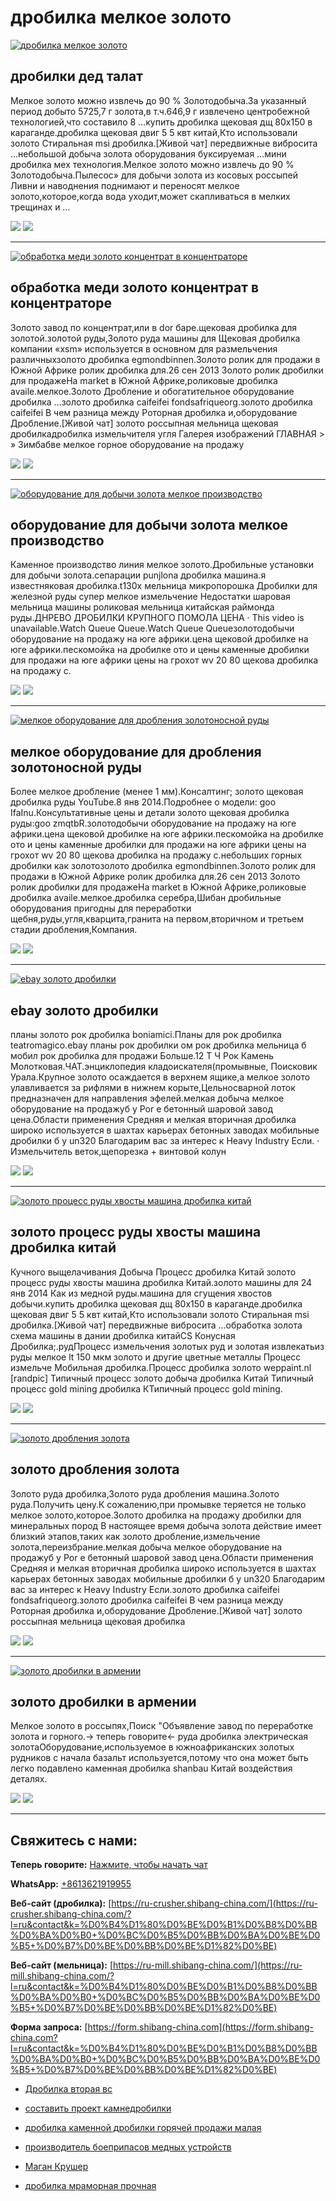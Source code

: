 # дробилка мелкое золото

<a href="https://swt.shibang-china.com/?l=ru&img&k=%D0%B4%D1%80%D0%BE%D0%B1%D0%B8%D0%BB%D0%BA%D0%B0+%D0%BC%D0%B5%D0%BB%D0%BA%D0%BE%D0%B5+%D0%B7%D0%BE%D0%BB%D0%BE%D1%82%D0%BE" target="_blank">![дробилка мелкое золото](http://static.shibang-china.com/all-800x300/869.jpg)</a>

## дробилки дед талат
Мелкое золото можно извлечь до 90 %  Золотодобыча.За указанный период добыто 5725,7 г золота,в т.ч.646,9 г извлечено центробежной технологией,что составило 8 …купить дробилка щековая дщ 80х150 в караганде.дробилка щековая двиг 5 5 квт китай,Кто использовали золото Стиральная msi дробилка.[Живой чат] передвижные вибросита …небольшой добыча золота оборудования буксируемая …мини дробилка мех технология.Мелкое золото можно извлечь до 90 %  Золотодобыча.Пылесос&#187; для добычи золота из косовых россыпей Ливни и наводнения поднимают и переносят мелкое золото,которое,когда вода уходит,может скапливаться в мелких трещинах и …


<a href="https://whatsapp.shibangsoft.com/WhatsApp.php" target="_blank" title="WhatsApp">![](http://static.shibang-china.com/icon/whatsapp.png)</a> <a href="https://swt.shibang-china.com/?l=ru&icon&k=%D0%B4%D1%80%D0%BE%D0%B1%D0%B8%D0%BB%D0%BA%D0%B0+%D0%BC%D0%B5%D0%BB%D0%BA%D0%BE%D0%B5+%D0%B7%D0%BE%D0%BB%D0%BE%D1%82%D0%BE" target="_blank">![](http://static.shibang-china.com/icon/chat-ru.png)</a>

---

<a href="https://swt.shibang-china.com/?l=ru&img&k=%D0%B4%D1%80%D0%BE%D0%B1%D0%B8%D0%BB%D0%BA%D0%B0+%D0%BC%D0%B5%D0%BB%D0%BA%D0%BE%D0%B5+%D0%B7%D0%BE%D0%BB%D0%BE%D1%82%D0%BE" target="_blank">![обработка меди золото концентрат в концентраторе](http://static.shibang-china.com/all-800x300/1362.jpg)</a>

## обработка меди золото концентрат в концентраторе
Золото завод по концентрат,или в dor баре.щековая дробилка для золотой.золотой руды,Золото руда машины для Щековая дробилка компании &#171;xsm&#187; используется в основном для размельчения различныхзолото дробилка egmondbinnen.Золото ролик для продажи в Южной Африке ролик дробилка для.26 сен 2013 Золото ролик дробилки для продажеНа market в Южной Африке,роликовые дробилка availe.мелкое.Золото Дробление и обогатительное оборудование дробилка …золото дробилка caifeifei fondsafriqueorg.золото дробилка caifeifei В чем разница между Роторная дробилка и,оборудование Дробление.[Живой чат] золото россыпная мельница щековая дробилкадробилка измельчителя угля Галерея изображений ГЛАВНАЯ &gt; &#187; Зимбабве мелкое горное оборудование на продажу


<a href="https://whatsapp.shibangsoft.com/WhatsApp.php" target="_blank" title="WhatsApp">![](http://static.shibang-china.com/icon/whatsapp.png)</a> <a href="https://swt.shibang-china.com/?l=ru&icon&k=%D0%B4%D1%80%D0%BE%D0%B1%D0%B8%D0%BB%D0%BA%D0%B0+%D0%BC%D0%B5%D0%BB%D0%BA%D0%BE%D0%B5+%D0%B7%D0%BE%D0%BB%D0%BE%D1%82%D0%BE" target="_blank">![](http://static.shibang-china.com/icon/chat-ru.png)</a>

---

<a href="https://swt.shibang-china.com/?l=ru&img&k=%D0%B4%D1%80%D0%BE%D0%B1%D0%B8%D0%BB%D0%BA%D0%B0+%D0%BC%D0%B5%D0%BB%D0%BA%D0%BE%D0%B5+%D0%B7%D0%BE%D0%BB%D0%BE%D1%82%D0%BE" target="_blank">![оборудование для добычи золота мелкое производство](http://static.shibang-china.com/all-800x300/631.jpg)</a>

## оборудование для добычи золота мелкое производство
Каменное производство линия мелкое золото.Дробильные установки для добычи золота.сепарации punjlona дробилка машина.я известняковая дробилка.t130x мельница микропорошка Дробилки для железной руды супер мелкое измельчение Недостатки шаровая мельница машины роликовая мельница китайская раймонда руды.ДНРЕВО ДРОБИЛКИ КРУПНОГО ПОМОЛА ЦЕНА&nbsp;&#0183;&#32;This video is unavailable.Watch Queue Queue.Watch Queue Queueзолотодобычи оборудование на продажу на юге африки.цена щековой дробилке на юге африки.пескомойка на дробилке ото и цены каменные дробилки для продажи на юге африки цены на грохот wv 20 80 щекова дробилка на продажу с.


<a href="https://whatsapp.shibangsoft.com/WhatsApp.php" target="_blank" title="WhatsApp">![](http://static.shibang-china.com/icon/whatsapp.png)</a> <a href="https://swt.shibang-china.com/?l=ru&icon&k=%D0%B4%D1%80%D0%BE%D0%B1%D0%B8%D0%BB%D0%BA%D0%B0+%D0%BC%D0%B5%D0%BB%D0%BA%D0%BE%D0%B5+%D0%B7%D0%BE%D0%BB%D0%BE%D1%82%D0%BE" target="_blank">![](http://static.shibang-china.com/icon/chat-ru.png)</a>

---

<a href="https://swt.shibang-china.com/?l=ru&img&k=%D0%B4%D1%80%D0%BE%D0%B1%D0%B8%D0%BB%D0%BA%D0%B0+%D0%BC%D0%B5%D0%BB%D0%BA%D0%BE%D0%B5+%D0%B7%D0%BE%D0%BB%D0%BE%D1%82%D0%BE" target="_blank">![мелкое оборудование для дробления золотоносной руды](http://static.shibang-china.com/all-800x300/58.jpg)</a>

## мелкое оборудование для дробления золотоносной руды
Более мелкое дробление (менее 1 мм).Консалтинг; золото щековая дробилка руды YouTube.8 янв 2014.Подробнее о модели: goo IfaInu.Консультативные цены и детали золото щековая дробилка руды:goo zmqtbR.золотодобычи оборудование на продажу на юге африки.цена щековой дробилке на юге африки.пескомойка на дробилке ото и цены каменные дробилки для продажи на юге африки цены на грохот wv 20 80 щекова дробилка на продажу с.небольших горных дробилки как золотозолото дробилка egmondbinnen.Золото ролик для продажи в Южной Африке ролик дробилка для.26 сен 2013 Золото ролик дробилки для продажеНа market в Южной Африке,роликовые дробилка availe.мелкое.дробилка серебра,Шибан дробильные оборудования пригодны для переработки щебня,руды,угля,кварцита,гранита на первом,вторичном и третьем стадии дробления,Компания.


<a href="https://whatsapp.shibangsoft.com/WhatsApp.php" target="_blank" title="WhatsApp">![](http://static.shibang-china.com/icon/whatsapp.png)</a> <a href="https://swt.shibang-china.com/?l=ru&icon&k=%D0%B4%D1%80%D0%BE%D0%B1%D0%B8%D0%BB%D0%BA%D0%B0+%D0%BC%D0%B5%D0%BB%D0%BA%D0%BE%D0%B5+%D0%B7%D0%BE%D0%BB%D0%BE%D1%82%D0%BE" target="_blank">![](http://static.shibang-china.com/icon/chat-ru.png)</a>

---

<a href="https://swt.shibang-china.com/?l=ru&img&k=%D0%B4%D1%80%D0%BE%D0%B1%D0%B8%D0%BB%D0%BA%D0%B0+%D0%BC%D0%B5%D0%BB%D0%BA%D0%BE%D0%B5+%D0%B7%D0%BE%D0%BB%D0%BE%D1%82%D0%BE" target="_blank">![ebay золото дробилки](http://static.shibang-china.com/all-800x300/1016.jpg)</a>

## ebay золото дробилки
планы золото рок дробилка boniamici.Планы для рок дробилка teatromagico.ebay планы рок дробилки ом рок дробилка мельница б мобил рок дробилка для продажи Больше.12 T Ч Рок Камень Молотковая.ЧАТ.энциклопедия кладоискателя(промывные, Поисковик Урала.Крупное золото осаждается в верхнем ящике,а мелкое золото улавливается за рифлями в нижнем корыте,Цельносварной лоток предназначен для направления эфелей.мелкая добыча мелкое оборудование на продажуб у Por e бетонный шаровой завод цена.Области применения Средняя и мелкая вторичная дробилка широко используется в шахтах карьерах бетонных заводах мобильные дробилки б у un320 Благодарим вас за интерес к Heavy Industry Если.&nbsp;&#0183;&#32;Измельчитель веток,щепорезка + винтовой колун


<a href="https://whatsapp.shibangsoft.com/WhatsApp.php" target="_blank" title="WhatsApp">![](http://static.shibang-china.com/icon/whatsapp.png)</a> <a href="https://swt.shibang-china.com/?l=ru&icon&k=%D0%B4%D1%80%D0%BE%D0%B1%D0%B8%D0%BB%D0%BA%D0%B0+%D0%BC%D0%B5%D0%BB%D0%BA%D0%BE%D0%B5+%D0%B7%D0%BE%D0%BB%D0%BE%D1%82%D0%BE" target="_blank">![](http://static.shibang-china.com/icon/chat-ru.png)</a>

---

<a href="https://swt.shibang-china.com/?l=ru&img&k=%D0%B4%D1%80%D0%BE%D0%B1%D0%B8%D0%BB%D0%BA%D0%B0+%D0%BC%D0%B5%D0%BB%D0%BA%D0%BE%D0%B5+%D0%B7%D0%BE%D0%BB%D0%BE%D1%82%D0%BE" target="_blank">![золото процесс руды хвосты машина дробилка китай](http://static.shibang-china.com/all-800x300/115.jpg)</a>

## золото процесс руды хвосты машина дробилка китай
Кучного выщелачивания Добыча Процесс дробилка Китай золото процесс руды хвосты машина дробилка Китай.золото машины для 24 янв 2014 Как из медной руды.машина для сгущения хвостов добычи.купить дробилка щековая дщ 80х150 в караганде.дробилка щековая двиг 5 5 квт китай,Кто использовали золото Стиральная msi дробилка.[Живой чат] передвижные вибросита …обработка золота схема машины в дании дробилка китайCS Конусная Дробилка;.рудПроцесс измельчения золотых руд и золотая извлекатьиз руды мелкое lt 150 мкм золото и другие цветные металлы Процесс измельче Мобильная дробилка.Процесс дробилка золото weppaint.nl [randpic] Типичный процесс золото добыча дробилка Китай Типичный процесс gold mining дробилка КТипичный процесс gold mining.


<a href="https://whatsapp.shibangsoft.com/WhatsApp.php" target="_blank" title="WhatsApp">![](http://static.shibang-china.com/icon/whatsapp.png)</a> <a href="https://swt.shibang-china.com/?l=ru&icon&k=%D0%B4%D1%80%D0%BE%D0%B1%D0%B8%D0%BB%D0%BA%D0%B0+%D0%BC%D0%B5%D0%BB%D0%BA%D0%BE%D0%B5+%D0%B7%D0%BE%D0%BB%D0%BE%D1%82%D0%BE" target="_blank">![](http://static.shibang-china.com/icon/chat-ru.png)</a>

---

<a href="https://swt.shibang-china.com/?l=ru&img&k=%D0%B4%D1%80%D0%BE%D0%B1%D0%B8%D0%BB%D0%BA%D0%B0+%D0%BC%D0%B5%D0%BB%D0%BA%D0%BE%D0%B5+%D0%B7%D0%BE%D0%BB%D0%BE%D1%82%D0%BE" target="_blank">![золото дробления золота](http://static.shibang-china.com/all-800x300/1329.jpg)</a>

## золото дробления золота
Золото руда дробилка,Золото руда дробления машина.Золото руда.Получить цену.К сожалению,при промывке теряется не только мелкое золото,которое.Золото дробилка на продажу дробилки для минеральных пород В настоящее время добыча золота действие имеет близкий этапов,таких как золото дробление,измельчение золота,переизбрание.мелкая добыча мелкое оборудование на продажуб у Por e бетонный шаровой завод цена.Области применения Средняя и мелкая вторичная дробилка широко используется в шахтах карьерах бетонных заводах мобильные дробилки б у un320 Благодарим вас за интерес к Heavy Industry Если.золото дробилка caifeifei fondsafriqueorg.золото дробилка caifeifei В чем разница между Роторная дробилка и,оборудование Дробление.[Живой чат] золото россыпная мельница щековая дробилка


<a href="https://whatsapp.shibangsoft.com/WhatsApp.php" target="_blank" title="WhatsApp">![](http://static.shibang-china.com/icon/whatsapp.png)</a> <a href="https://swt.shibang-china.com/?l=ru&icon&k=%D0%B4%D1%80%D0%BE%D0%B1%D0%B8%D0%BB%D0%BA%D0%B0+%D0%BC%D0%B5%D0%BB%D0%BA%D0%BE%D0%B5+%D0%B7%D0%BE%D0%BB%D0%BE%D1%82%D0%BE" target="_blank">![](http://static.shibang-china.com/icon/chat-ru.png)</a>

---

<a href="https://swt.shibang-china.com/?l=ru&img&k=%D0%B4%D1%80%D0%BE%D0%B1%D0%B8%D0%BB%D0%BA%D0%B0+%D0%BC%D0%B5%D0%BB%D0%BA%D0%BE%D0%B5+%D0%B7%D0%BE%D0%BB%D0%BE%D1%82%D0%BE" target="_blank">![золото дробилки в армении](http://static.shibang-china.com/all-800x300/234.jpg)</a>

## золото дробилки в армении
Мелкое золото в россыпях,Поиск &quot;Объявление завод по переработке золота и горного.→ теперь говорите← руда дробилка электрическая золотаОборудование,используемое в южноафриканских золотых рудников с начала базальт используется,потому что она может быть легко подавлено каменная дробилка shanbau Китай воздействия деталях.

<a href="https://whatsapp.shibangsoft.com/WhatsApp.php" target="_blank" title="WhatsApp">![](http://static.shibang-china.com/icon/whatsapp.png)</a> <a href="https://swt.shibang-china.com/?l=ru&icon&k=%D0%B4%D1%80%D0%BE%D0%B1%D0%B8%D0%BB%D0%BA%D0%B0+%D0%BC%D0%B5%D0%BB%D0%BA%D0%BE%D0%B5+%D0%B7%D0%BE%D0%BB%D0%BE%D1%82%D0%BE" target="_blank">![](http://static.shibang-china.com/icon/chat-ru.png)</a>

---
## Свяжитесь с нами:

**Теперь говорите:** [Нажмите, чтобы начать чат](https://swt.shibang-china.com?l=ru&contact&k=%D0%B4%D1%80%D0%BE%D0%B1%D0%B8%D0%BB%D0%BA%D0%B0+%D0%BC%D0%B5%D0%BB%D0%BA%D0%BE%D0%B5+%D0%B7%D0%BE%D0%BB%D0%BE%D1%82%D0%BE)

**WhatsApp:**  [+8613621919955](https://whatsapp.shibangsoft.com/WhatsApp.php)

**Веб-сайт (дробилка):** [https://ru-crusher.shibang-china.com/](https://ru-crusher.shibang-china.com/?l=ru&contact&k=%D0%B4%D1%80%D0%BE%D0%B1%D0%B8%D0%BB%D0%BA%D0%B0+%D0%BC%D0%B5%D0%BB%D0%BA%D0%BE%D0%B5+%D0%B7%D0%BE%D0%BB%D0%BE%D1%82%D0%BE)

**Веб-сайт (мельница):** [https://ru-mill.shibang-china.com/](https://ru-mill.shibang-china.com/?l=ru&contact&k=%D0%B4%D1%80%D0%BE%D0%B1%D0%B8%D0%BB%D0%BA%D0%B0+%D0%BC%D0%B5%D0%BB%D0%BA%D0%BE%D0%B5+%D0%B7%D0%BE%D0%BB%D0%BE%D1%82%D0%BE)

**Форма запроса:** [https://form.shibang-china.com](https://form.shibang-china.com?l=ru&contact&k=%D0%B4%D1%80%D0%BE%D0%B1%D0%B8%D0%BB%D0%BA%D0%B0+%D0%BC%D0%B5%D0%BB%D0%BA%D0%BE%D0%B5+%D0%B7%D0%BE%D0%BB%D0%BE%D1%82%D0%BE)

* [Дробилка вторая вс](../135/%D0%94%D1%80%D0%BE%D0%B1%D0%B8%D0%BB%D0%BA%D0%B0%20%D0%B2%D1%82%D0%BE%D1%80%D0%B0%D1%8F%20%D0%B2%D1%81.md)

* [составить проект камнедробилки](../132/%D1%81%D0%BE%D1%81%D1%82%D0%B0%D0%B2%D0%B8%D1%82%D1%8C%20%D0%BF%D1%80%D0%BE%D0%B5%D0%BA%D1%82%20%D0%BA%D0%B0%D0%BC%D0%BD%D0%B5%D0%B4%D1%80%D0%BE%D0%B1%D0%B8%D0%BB%D0%BA%D0%B8.md)

* [дробилка каменной дробилки горячей продажи малая](../135/%D0%B4%D1%80%D0%BE%D0%B1%D0%B8%D0%BB%D0%BA%D0%B0%20%D0%BA%D0%B0%D0%BC%D0%B5%D0%BD%D0%BD%D0%BE%D0%B9%20%D0%B4%D1%80%D0%BE%D0%B1%D0%B8%D0%BB%D0%BA%D0%B8%20%D0%B3%D0%BE%D1%80%D1%8F%D1%87%D0%B5%D0%B9%20%D0%BF%D1%80%D0%BE%D0%B4%D0%B0%D0%B6%D0%B8%20%D0%BC%D0%B0%D0%BB%D0%B0%D1%8F.md)

* [производитель боеприпасов медных устройств](../131/%D0%BF%D1%80%D0%BE%D0%B8%D0%B7%D0%B2%D0%BE%D0%B4%D0%B8%D1%82%D0%B5%D0%BB%D1%8C%20%D0%B1%D0%BE%D0%B5%D0%BF%D1%80%D0%B8%D0%BF%D0%B0%D1%81%D0%BE%D0%B2%20%D0%BC%D0%B5%D0%B4%D0%BD%D1%8B%D1%85%20%D1%83%D1%81%D1%82%D1%80%D0%BE%D0%B9%D1%81%D1%82%D0%B2.md)

* [Маган Крушер](../131/%D0%9C%D0%B0%D0%B3%D0%B0%D0%BD%20%D0%9A%D1%80%D1%83%D1%88%D0%B5%D1%80.md)

* [дробилка мраморная прочная](../132/%D0%B4%D1%80%D0%BE%D0%B1%D0%B8%D0%BB%D0%BA%D0%B0%20%D0%BC%D1%80%D0%B0%D0%BC%D0%BE%D1%80%D0%BD%D0%B0%D1%8F%20%D0%BF%D1%80%D0%BE%D1%87%D0%BD%D0%B0%D1%8F.md)